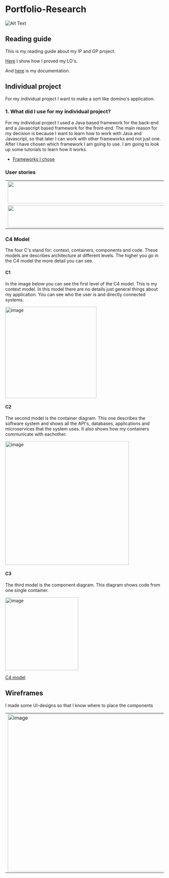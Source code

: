 # Portfolio-Research
![Alt Text](https://media0.giphy.com/media/dWesBcTLavkZuG35MI/giphy.gif?cid=ecf05e47ttj9yzh16tgd8otlygn5930l5vs548tahunuvlru&rid=giphy.gif&ct=g)

## Reading guide

This is my reading guide about my IP and GP project.

[Here](https://github.com/TimoOerlemans/Portfolio-Research/blob/main/Portfolio.md) I show how I proved my LO's.

And [here](https://github.com/TimoOerlemans/Portfolio-Research/blob/main/Research.md) is my documentation.

## Individual project

For my individual project I want to make a sort like domino's application. 

### 1. What did I use for my individual project?
For my individual project I used a Java based framework for the back-end and a Javascript based framework for the front-end. The main reason for my decision is because I want to learn how to work with Java and Javascript, so that later I can work with other frameworks and not just one. 
After I have chosen which framework I am going to use. I am going to look up some tutorials to learn how it works.
- [Frameworks I chose](https://github.com/TimoOerlemans/Portfolio-Research/blob/main/Research.md#1-java-framework)


### User stories
  
<table>
  <tr>
    <td><img src="https://user-images.githubusercontent.com/99472273/168768314-fe249f64-474f-400f-82e8-bbfcdbdfd0de.png" width=500 height=70></td> 
    <td><img src="https://user-images.githubusercontent.com/99472273/168768736-fbcf9c7c-46a8-43b2-88cb-ae06e75dc43f.png" width=500 height=70></td> 
  </tr>
 <tr>
    <td><img src="https://user-images.githubusercontent.com/99472273/168768895-ff3da803-05f0-41ee-8af1-e946cd1e7199.png" width=500 height=70></td> 
    <td><img src="https://user-images.githubusercontent.com/99472273/168769089-d6a77919-ab87-476b-a016-de8b4a0b50f8.png" width=500 height=70></td> 
  </tr>
 </table>

### C4 Model
The four C's stand for: context, containers, components and code. These models are describes architecture at different levels. The higher you go in the C4 model the more detail you can see. 

#### C1
In the image below you can see the first level of the C4 model. This is my context model. In this model there are no details just general things about my application. You can see who the user is and directly connected systems.

<img width="290" alt="image" src="https://user-images.githubusercontent.com/99472273/168769545-31a54ff6-2423-4475-8573-a2d387ca20c9.png">


#### C2
The second model is the container diagram. This one describes the software system and shows all the API's, databases, applications and microservices that the system uses. It also shows how my containers communicate with eachother.

<img width="393" alt="image" src="https://user-images.githubusercontent.com/99472273/168769376-9ef1fa7c-b691-4e97-b6b8-160e1a56790f.png">

#### C3
The third model is the component diagram. This diagram shows code from one single container. 

<img width="232" alt="image" src="https://user-images.githubusercontent.com/99472273/168767426-fc682803-ba68-4795-8c9f-dc403f5c1055.png">

[C4 model](https://www.infoq.com/articles/C4-architecture-model/)


## Wireframes

I made some UI-designs so that I know where to place the components

<table>
  <tr>
  <td><img width="500" alt="image" src="https://user-images.githubusercontent.com/99472273/157851713-ef175c30-ff37-4cc4-a76a-47c610ceabe0.png"></td>
  <td><img width="500" alt="image" src="https://user-images.githubusercontent.com/99472273/157851688-5e4bb303-1f0f-4e47-aafb-431e93673914.png"></td>
    </tr>
</table>
